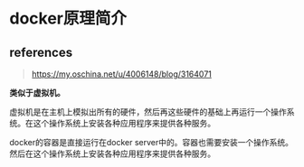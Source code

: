 # docker原理简介

## references

>  https://my.oschina.net/u/4006148/blog/3164071 

**类似于虚拟机。**

虚拟机是在主机上模拟出所有的硬件，然后再这些硬件的基础上再运行一个操作系统。在这个操作系统上安装各种应用程序来提供各种服务。

docker的容器是直接运行在docker server中的。容器也需要安装一个操作系统。然后在这个操作系统上安装各种应用程序来提供各种服务。

 